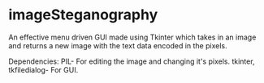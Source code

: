 # imageSteganography
An effective menu driven GUI made using Tkinter which takes in an image and returns a new image with the text data encoded in the pixels.

Dependencies: PIL- For editing the image and changing it's pixels.
              tkinter, tkfiledialog- For GUI.
              
